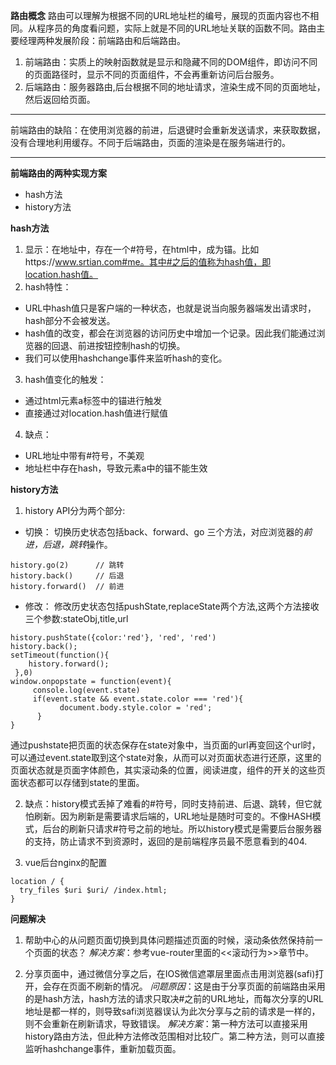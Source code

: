 **路由概念**
  路由可以理解为根据不同的URL地址栏的编号，展现的页面内容也不相同。从程序员的角度看问题，实际上就是不同的URL地址关联的函数不同。路由主要经理两种发展阶段：前端路由和后端路由。
1. 前端路由：实质上的映射函数就是显示和隐藏不同的DOM组件，即访问不同的页面路径时，显示不同的页面组件，不会再重新访问后台服务。
2. 后端路由：服务器路由,后台根据不同的地址请求，渲染生成不同的页面地址，然后返回给页面。

****
前端路由的缺陷：在使用浏览器的前进，后退键时会重新发送请求，来获取数据，没有合理地利用缓存。不同于后端路由，页面的渲染是在服务端进行的。
****

**前端路由的两种实现方案**
* hash方法
* history方法

**hash方法**
1. 显示：在地址中，存在一个#符号，在html中，成为锚。比如https://www.srtian.com#me。其中#之后的值称为hash值，即location.hash值。
2. hash特性：
* URL中hash值只是客户端的一种状态，也就是说当向服务器端发出请求时，hash部分不会被发送。
* hash值的改变，都会在浏览器的访问历史中增加一个记录。因此我们能通过浏览器的回退、前进按钮控制hash的切换。
* 我们可以使用hashchange事件来监听hash的变化。
3. hash值变化的触发：
* 通过html元素a标签中的锚进行触发
* 直接通过对location.hash值进行赋值
4. 缺点：
* URL地址中带有#符号，不美观
* 地址栏中存在hash，导致元素a中的锚不能生效

**history方法**
1. history API分为两个部分:
* 切换：
切换历史状态包括back、forward、go
三个方法，对应浏览器的*前进，后退，跳转*操作。
```
history.go(2)      // 跳转
history.back()     // 后退
history.forward()  // 前进
```

* 修改：
修改历史状态包括pushState,replaceState两个方法,这两个方法接收三个参数:stateObj,title,url
```
history.pushState({color:'red'}, 'red', 'red')
history.back();
setTimeout(function(){
    history.forward();
 },0)
window.onpopstate = function(event){
     console.log(event.state)
     if(event.state && event.state.color === 'red'){
           document.body.style.color = 'red';
      }
}
```
通过pushstate把页面的状态保存在state对象中，当页面的url再变回这个url时，可以通过event.state取到这个state对象，从而可以对页面状态进行还原，这里的页面状态就是页面字体颜色，其实滚动条的位置，阅读进度，组件的开关的这些页面状态都可以存储到state的里面。

2. 缺点：history模式丢掉了难看的#符号，同时支持前进、后退、跳转，但它就怕刷新。因为刷新是需要请求后端的，URL地址是随时可变的。不像HASH模式，后台的刷新只请求#符号之前的地址。所以history模式是需要后台服务器的支持，防止请求不到资源时，返回的是前端程序员最不愿意看到的404.

3. vue后台nginx的配置
```
location / {
  try_files $uri $uri/ /index.html;
}
```

**问题解决**
1. 帮助中心的从问题页面切换到具体问题描述页面的时候，滚动条依然保持前一个页面的状态？
*解决方案*：参考vue-router里面的<<滚动行为>>章节中。

2. 分享页面中，通过微信分享之后，在IOS微信遮罩层里面点击用浏览器(safi)打开，会存在页面不刷新的情况。
*问题原因*：这是由于分享页面的前端路由采用的是hash方法，hash方法的请求只取决#之前的URL地址，而每次分享的URL地址是都一样的，则导致safi浏览器误认为此次分享与之前的请求是一样的，则不会重新在刷新请求，导致错误。
*解决方案*：第一种方法可以直接采用history路由方法，但此种方法修改范围相对比较广。第二种方法，则可以直接监听hashchange事件，重新加载页面。







